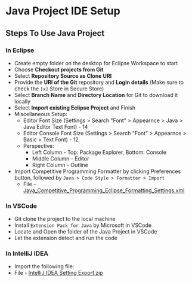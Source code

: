 # Java Project IDE Setup

## Steps To Use Java Project

### In Eclipse

- Create empty folder on the desktop for Eclipse Workspace to start 
- Choose **Checkout projects from Git**
- Select **Repository Source as Clone URI**
- Provide the **URI of the Git** repository and **Login details** (Make sure to check the `[x]` Store in Secure Store)
- Select **Branch Name** and **Directory Location** for Git to download it locally
- Select **Import existing Eclipse Project** and Finish
- Miscellaneous Setup:
  - Editor Font Size (Settings > Search "Font" > Appearnce > Java > Java Editor Text Font) - 14
  - Editor Console Font Size (Settings > Search "Font" > Appearnce > Basic > Text Font) - 12
  - Perspective:
    - Left Column - Top: Package Explorer, Bottom: Console
    - Middle Column - Editor
    - Right Column - Outline
- Import Competitive Programming Formatter by clicking Preferences button, followed by `Java > Code Style > Formatter > Import`
  - File - [Java_Competitive_Programming_Eclipse_Formatting_Settings.xml](https://github.com/abhinavg916/git-and-github/blob/master/Java_Competitive_Programming_Eclipse_Formatting_Settings.xml)

### In VSCode

- Git clone the project to the local machine
- Install `Extension Pack for Java` by Microsoft in VSCode
- Locate and Open the folder of the Java Project in VSCode
- Let the extension detect and run the code

### In IntelliJ IDEA

- Import the following file:
- File - [IntelliJ IDEA Setting Export.zip](https://github.com/abhinavg916/git-and-github/blob/master/IntelliJ%20IDEA%20Setting%20Export.zip)
